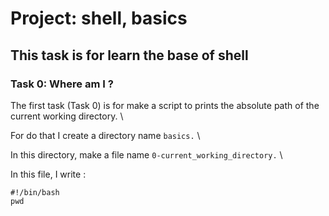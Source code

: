 # Project: shell, basics

## This task is for learn the base of shell

### Task 0: Where am I ?

The first task (Task 0) is for make a script to prints the absolute path of the current working directory.
\

For do that I create a directory name 
```basics.```
\

In this directory, make a file name
```0-current_working_directory.```
\

In this file, I write :


```
#!/bin/bash
pwd
```
